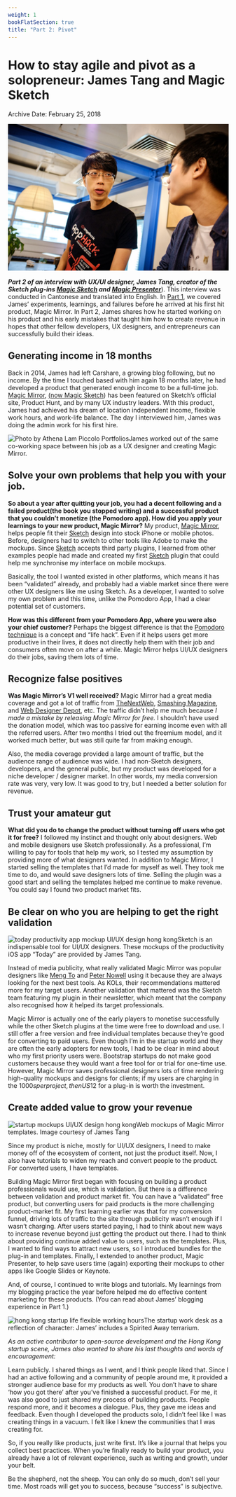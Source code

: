 ```yaml
---
weight: 1
bookFlatSection: true
title: "Part 2: Pivot"
---
```



# How to stay agile and pivot as a solopreneur: James Tang and Magic Sketch

Archive Date: February 25, 2018

 ![Magic Mirror Sketch plugin James Tang Blueprint Hong Kong Coworking space](https://raw.githubusercontent.com/shenchingtou/asian-founders-archive/master/images/Startups-and-Founders-HK-9070.jpg) 

***Part 2 of an interview with UX/UI designer, James Tang, creator of the Sketch plug-ins [***Magic Sketch***](http://magicsketch.io/) and [***Magic Presenter***](http://magicsketch.io/)***). This interview was conducted in Cantonese and translated into English. In [Part 1](https://wp.me/p9ydA1-f2), we covered James’ experiments, learnings, and failures before he arrived at his first hit product, Magic Mirror. In Part 2, James shares how he started working on his product and his early mistakes that taught him how to create revenue in hopes that other fellow developers, UX designers, and entrepreneurs can successfully build their ideas.

## Generating income in 18 months

Back in 2014, James had left Carshare, a growing blog following, but no income. By the time I touched based with him again 18 months later, he had developed a product that generated enough income to be a full-time job. [Magic Mirror](http://magicsketch.io/mirror/), [(](http://magicsketch.io/)[now Magic Sketch](http://magicsketch.io/)) has been featured on Sketch’s official site, Product Hunt, and by many UX industry leaders. With this product, James had achieved his dream of location independent income, flexible work hours, and work-life balance. The day I interviewed him, James was doing the admin work for his first hire.

 ![Photo by Athena Lam Piccolo Portfolios](https://i1.wp.com/b3p0.org/wp-content/uploads/2018/02/Startups-and-Founders-HK-9039.jpg?resize=900%252C598&quality=95&ssl=1)James worked out of the same co-working space between his job as a UX designer and creating Magic Mirror. 

## Solve your own problems that help you with your job.

**So about a year after quitting your job, you had a decent following and a failed product(the book you stopped writing) and a successful product that you couldn’t monetize (the Pomodoro app). How did you apply your learnings to your new product, Magic Mirror?**
 My product, [Magic Mirror](http://magicsketch.io/mirror/?src=old), helps people fit their [Sketch](https://www.sketchapp.com/) design into stock iPhone or mobile photos. Before, designers had to switch to other tools like Adobe to make the mockups. Since [Sketch](https://www.sketchapp.com/) accepts third party plugins, I learned from other examples people had made and created my first [Sketch](https://www.sketchapp.com/) plugin that could help me synchronise my interface on mobile mockups.

Basically, the tool I wanted existed in other platforms, which means it has been “validated” already, and probably had a viable market since there were other UX designers like me using Sketch. As a developer, I wanted to solve my own problem and this time, unlike the Pomodoro App, I had a clear potential set of customers.

**How was this different from your Pomodoro App, where you were also your chief customer?**
 Perhaps the biggest difference is that the [Pomodoro technique](https://en.wikipedia.org/wiki/Pomodoro_Technique) is a concept and “life hack”. Even if it helps users get more productive in their lives, it does not directly help them with their job and consumers often move on after a while. Magic Mirror helps UI/UX designers do their jobs, saving them lots of time.

## Recognize false positives

**Was Magic Mirror’s V1 well received?**
 Magic Mirror had a great media coverage and got a lot of traffic from [TheNextWeb](http://thenextweb.com/dd/2015/08/03/magic-mirror-for-sketch-3-lets-you-quickly-create-hands-on-mockups-of-your-apps/), [Smashing Magazine](https://www.smashingmagazine.com/smashing-newsletter-issue-142/), and [Web Designer Depot](http://www.webdesignerdepot.com/2015/08/25-fresh-tools-for-web-design/), etc. The traffic didn’t help me much because *I made a mistake by releasing Magic Mirror for free.* I shouldn’t have used the donation model, which was too passive for earning income even with all the referred users. After two months I tried out the freemium model, and it worked much better, but was still quite far from making enough.

Also, the media coverage provided a large amount of traffic, but the audience range of audience was wide. I had non-Sketch designers, developers, and the general public, but my product was developed for a niche developer / designer market. In other words, my media conversion rate was very, very low. It was good to try, but I needed a better solution for revenue.

## Trust your amateur gut

**What did you do to change the product without turning off users who got it for free?**
 I followed my instinct and thought only about designers. Web and mobile designers use Sketch professionally. As a professional, I’m willing to pay for tools that help my work, so I tested my assumption by providing more of what designers wanted. In addition to Magic Mirror, I started selling the templates that I’d made for myself as well. They took me time to do, and would save designers lots of time. Selling the plugin was a good start and selling the templates helped me continue to make revenue. You could say I found two product market fits.

## Be clear on who you are helping to get the right validation

 ![today productivity app mockup UI/UX design hong kong](https://i1.wp.com/b3p0.org/wp-content/uploads/2018/02/today1-copy.png?resize=900%252C585&quality=95&ssl=1)Sketch is an indispensable tool for UI/UX designers. These mockups of the productivity iOS app “Today” are provided by James Tang. 

Instead of media publicity, what really validated Magic Mirror was popular designers like [Meng To](http://mengto.com/) and [Peter Nowell](http://pnowell.com/) using it because they are always looking for the next best tools. As KOLs, their recommendations mattered more for my target users. Another validation that mattered was the Sketch team featuring my plugin in their newsletter, which meant that the company also recognised how it helped its target professionals.

Magic Mirror is actually one of the early players to monetise successfully while the other Sketch plugins at the time were free to download and use. I still offer a free version and free individual templates because they’re good for converting to paid users. Even though I’m in the startup world and they are often the early adopters for new tools, I had to be clear in mind about who my first priority users were. Bootstrap startups do not make good customers because they would want a free tool for or trial for one-time use. However, Magic Mirror saves professional designers lots of time rendering high-quality mockups and designs for clients; if my users are charging in the $1000s per project, then US$12 for a plug-in is worth the investment.

## Create added value to grow your revenue

 ![startup mockups UI/UX design hong kong](https://i2.wp.com/b3p0.org/wp-content/uploads/2018/02/ms2-copy.png?resize=900%252C396&quality=95&ssl=1)Web mockups of Magic Mirror templates. Image courtesy of James Tang 

Since my product is niche, mostly for UI/UX designers, I need to make money off of the ecosystem of content, not just the product itself. Now, I also have tutorials to widen my reach and convert people to the product. For converted users, I have templates.

Building Magic Mirror first began with focusing on building a product professionals would use, which is validation. But there is a difference between validation and product market fit. You can have a “validated” free product, but converting users for paid products is the more challenging product-market fit. My first learning earlier was that for my conversion funnel, driving lots of traffic to the site through publicity wasn’t enough if I wasn’t charging. After users started paying, I had to think about new ways to increase revenue beyond just getting the product out there. I had to think about providing continue added value to users, such as the templates. Plus, I wanted to find ways to attract new users, so I introduced bundles for the plug-in and templates. Finally, I extended to another product, Magic Presenter, to help save users time (again) exporting their mockups to other apps like Google Slides or Keynote.

And, of course, I continued to write blogs and tutorials. My learnings from my blogging practice the year before helped me do effective content marketing for these products. (You can read about James’ blogging experience in Part 1.)

 ![hong kong startup life flexible working hours](https://i2.wp.com/b3p0.org/wp-content/uploads/2018/02/Startups-and-Founders-HK-9043.jpg?resize=900%252C598&quality=95&ssl=1)The startup work desk as a reflection of character: James’ includes a Spirited Away terrarium. 

*As an active contributor to open-source development and the Hong Kong startup scene, James also wanted to share his last thoughts and words of encouragement:*

Learn publicly. I shared things as I went, and I think people liked that. Since I had an active following and a community of people around me, it provided a stronger audience base for my products as well. You don’t have to share ‘how you got there’ after you’ve finished a successful product. For me, it was also good to just shared my process of building products. People respond more, and it becomes a dialogue. Plus, they gave me ideas and feedback. Even though I developed the products solo, I didn’t feel like I was creating things in a vacuum. I felt like I knew the communities that I was creating for.

So, if you really like products, just write first. It’s like a journal that helps you collect best practices. When you’re finally ready to build your product, you already have a lot of relevant experience, such as writing and growth, under your belt.

Be the shepherd, not the sheep. You can only do so much, don’t sell your time. Most roads will get you to success, because “success” is subjective.